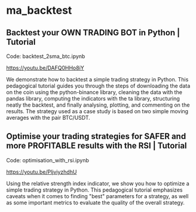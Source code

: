 # ma_backtest

Backtest your OWN TRADING BOT in Python | Tutorial
-------------
Code: backtest_2sma_btc.ipynb

https://youtu.be/DAFQ0HHo8iY

We demonstrate how to backtest a simple trading strategy in Python. This pedagogical tutorial guides you through the steps of downloading the data on the coin using the python-binance library, cleaning the data with the pandas library, computing the indicators with the ta library, structuring neatly the backtest, and finally analysing, plotting, and commenting on the results. The strategy used as a case study is based on two simple moving averages with the pair BTC/USDT. 


Optimise your trading strategies for SAFER and more PROFITABLE results with the RSI | Tutorial
-------------
Code: optimisation_with_rsi.ipynb

https://youtu.be/PljviyzhdhU

Using the relative strength index indicator, we show you how to optimize a simple trading strategy in Python. This pedagogical tutorial emphasizes caveats when it comes to finding "best" parameters for a strategy, as well as some important metrics to evaluate the quality of the overall strategy. 
